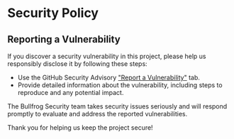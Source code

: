 # Security Policy

## Reporting a Vulnerability

If you discover a security vulnerability in this project, please help us responsibly disclose it by following these steps:

- Use the GitHub Security Advisory ["Report a Vulnerability"](https://github.com/bullfrogsec/bullfrog/security/advisories/new) tab.
- Provide detailed information about the vulnerability, including steps to reproduce and any potential impact.
  
The Bullfrog Security team takes security issues seriously and will respond promptly to evaluate and address the reported vulnerabilities.

Thank you for helping us keep the project secure!
